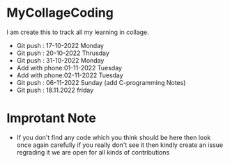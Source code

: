 # MyCollageCoding
I am create this to track all my learning in collage.

- Git push : 17-10-2022 Monday
- Git push : 20-10-2022 Thrusday
- Git push : 31-10-2022 Monday
- Add with phone:01-11-2022 Tuesday
- Add with phone:02-11-2022 Tuesday
- Git push : 06-11-2022 Sunday (add C-programming Notes)
- Git push : 18.11.2022 friday 

# Improtant Note
- If you don't find any code which you think should be here then look once again carefully if you really don't see it then kindly create an issue regrading it we are open for all kinds of contributions
